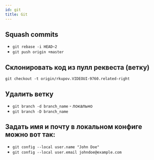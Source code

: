```yaml
---
id: git
title: Git
---
```


## Squash commits

* ```git rebase -i HEAD~2```
* ```git push origin +master```

## Склонировать код из пулл реквеста (ветку)

```cli
git checkout -t origin/rkupov.VIDEOUI-9760.related-right
```

## Удалить ветку

* ```git branch -d branch_name``` - локально
* ```git branch -D branch_name```

## Задать имя и почту в локальном конфиге можно вот так:

* ```git config --local user.name "John Doe"```
* ```git config --local user.email johndoe@example.com```
